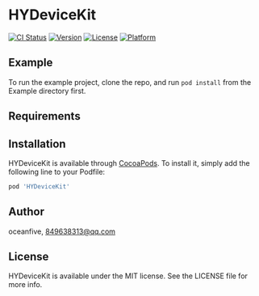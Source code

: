 # HYDeviceKit

[![CI Status](https://img.shields.io/travis/oceanfive/HYDeviceKit.svg?style=flat)](https://travis-ci.org/oceanfive/HYDeviceKit)
[![Version](https://img.shields.io/cocoapods/v/HYDeviceKit.svg?style=flat)](https://cocoapods.org/pods/HYDeviceKit)
[![License](https://img.shields.io/cocoapods/l/HYDeviceKit.svg?style=flat)](https://cocoapods.org/pods/HYDeviceKit)
[![Platform](https://img.shields.io/cocoapods/p/HYDeviceKit.svg?style=flat)](https://cocoapods.org/pods/HYDeviceKit)

## Example

To run the example project, clone the repo, and run `pod install` from the Example directory first.

## Requirements

## Installation

HYDeviceKit is available through [CocoaPods](https://cocoapods.org). To install
it, simply add the following line to your Podfile:

```ruby
pod 'HYDeviceKit'
```

## Author

oceanfive, 849638313@qq.com

## License

HYDeviceKit is available under the MIT license. See the LICENSE file for more info.

